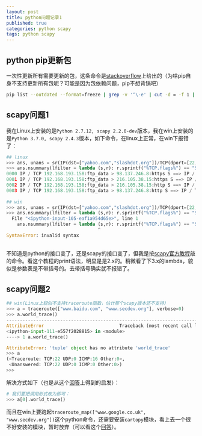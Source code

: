 ```yaml
---
layout: post
title: python问题记录1
published: true
categories: python scapy
tags: python scapy
---
```


## python pip更新包

一次性更新所有需要更新的包，这条命令是[stackoverflow](https://stackoverflow.com/questions/2720014/how-to-upgrade-all-python-packages-with-pip)上给出的（为啥pip自身不支持更新所有包呢？可能是因为包依赖问题，pip不想背锅吧）

```bash
pip list --outdated --format=freeze | grep -v '^\-e' | cut -d = -f 1 | xargs -n1 pip install -U
```

## scapy问题1

我在Linux上安装的是`Python 2.7.12, scapy 2.2.0-dev`版本，我在win上安装的是`Python 3.7.0, scapy 2.4.3`版本，如下命令，在linux上正常，在win下报错了：

```python
## linux
>>> ans, unans = sr(IP(dst=["yahoo.com","slashdot.org"])/TCP(dport=[22,80,443],flags="S"))
>>> ans.nsummary(lfilter = lambda (s,r): r.sprintf("%TCP.flags%") == "SA")
0000 IP / TCP 192.168.193.158:ftp_data > 98.137.246.8:https S ==> IP / TCP 98.137.246.8:https > 192.168.193.158:ftp_data SA / Padding
0001 IP / TCP 192.168.193.158:ftp_data > 216.105.38.15:https S ==> IP / TCP 216.105.38.15:https > 192.168.193.158:ftp_data SA / Padding
0002 IP / TCP 192.168.193.158:ftp_data > 216.105.38.15:http S ==> IP / TCP 216.105.38.15:http > 192.168.193.158:ftp_data SA / Padding
0003 IP / TCP 192.168.193.158:ftp_data > 98.137.246.8:http S ==> IP / TCP 98.137.246.8:http > 192.168.193.158:ftp_data SA / Padding
                
## win
>>> ans, unans = sr(IP(dst=["yahoo.com","slashdot.org"])/TCP(dport=[22,80,443],flags="S"))
>>> ans.nsummary(lfilter = lambda (s,r): r.sprintf("%TCP.flags%") == "SA")
  File "<ipython-input-105-eaf1a954d65e>", line 1                         
    ans.nsummary(lfilter = lambda (s,r): r.sprintf("%TCP.flags%") == "SA")
                                  ^                                       
SyntaxError: invalid syntax                                               
                                                                                                     >>>                                          
```

不知道是python的接口变了，还是scapy的接口变了，但我是按[scapy官方教程](https://scapy.readthedocs.io/en/latest/usage.html#starting-scapy)敲的命令。看这个教程的print语法，明显是是2.x的。稍微看了下3.x的lambda，貌似是参数表是不带括号的。去带括号确实就不报错了。

## scapy问题2

```python
## win(Linux上貌似不支持traceroute函数，估计那个scapy版本还不支持)
>>> a = traceroute(["www.baidu.com", "www.secdev.org"], verbose=0)
>>> a.world_trace()
---------------------------------------------------------------------------
AttributeError                            Traceback (most recent call last)
<ipython-input-111-e557f2028815> in <module>
----> 1 a.world_trace()

AttributeError: 'tuple' object has no attribute 'world_trace'
>>> a
(<Traceroute: TCP:22 UDP:0 ICMP:16 Other:0>,
 <Unanswered: TCP:22 UDP:0 ICMP:0 Other:0>)
>>>
```

解决方式如下（也是从这个[回答](https://stackoverflow.com/questions/17290114/attributeerror-tuple-object-has-no-attribute)上得到的启发）：

```python
# 我们要把调用形式改为即可：
>>> a[0].world_trace()
```

而且在win上要跑起`traceroute_map(["www.google.co.uk", "www.secdev.org"])`这个python命令，还需要安装`cartopy`模块，看上去一个很不好安装的模块，暂时放弃（可以看这个[回答](https://stackoverflow.com/questions/53697814/using-pip-install-to-install-cartopy-but-missing-proj-version-at-least-4-9-0)）。